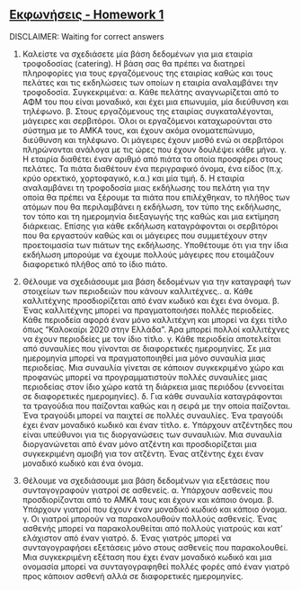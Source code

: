 ## [Εκφωνήσεις - Homework 1](/HW_1)

DISCLAIMER: Waiting for correct answers

1. Καλείστε να σχεδιάσετε μία βάση δεδομένων για μια εταιρία τροφοδοσίας (catering). Η βάση σας θα πρέπει να διατηρεί πληροφορίες για τους εργαζόμενους της εταιρίας καθώς και τους πελάτες και τις εκδηλώσεις των οποίων η εταιρία αναλαμβάνει την τροφοδοσία. Συγκεκριμένα:
   α. Κάθε πελάτης αναγνωρίζεται από το ΑΦΜ του που είναι μοναδικό, και έχει μια επωνυμία, μία
   διεύθυνση και τηλέφωνο.
   β. Στους εργαζόμενους της εταιρίας συγκαταλέγονται, μάγειρες και σερβιτόροι. Όλοι οι εργαζόμενοι
   καταχωρούνται στο σύστημα με το ΑΜΚΑ τους, και έχουν ακόμα ονοματεπώνυμο, διεύθυνση και
   τηλέφωνο. Οι μάγειρες έχουν μισθό ενώ οι σερβιτόροι πληρώνονται ανάλογα με τις ώρες που έχουν
   δουλέψει κάθε μήνα.
   γ. Η εταιρία διαθέτει έναν αριθμό από πιάτα τα οποία προσφέρει στους πελάτες. Τα πιάτα διαθέτουν
   ένα περιγραφικό όνομα, ένα είδος (π.χ. κρύο ορεκτικό, χορτοφαγικό, κ.α.) και μία τιμή.
   δ. Η εταιρία αναλαμβάνει τη τροφοδοσία μιας εκδήλωσης του πελάτη για την οποία θα πρέπει να
   ξέρουμε τα πιάτα που επιλέχθηκαν, το πλήθος των ατόμων που θα περιλαμβάνει η εκδήλωση, τον
   τύπο της εκδήλωσης, τον τόπο και τη ημερομηνία διεξαγωγής της καθώς και μια εκτίμηση διάρκειας.
   Επίσης για κάθε εκδήλωση καταγράφονται οι σερβιτόροι που θα εργαστούν καθώς και οι μάγειρες
   που συμμετέχουν στην προετοιμασία των πιάτων της εκδήλωσης. Υποθέτουμε ότι για την ίδια
   εκδήλωση μπορούμε να έχουμε πολλούς μάγειρες που ετοιμάζουν διαφορετικό πλήθος από το ίδιο
   πιάτο.

2. Θέλουμε να σχεδιάσουμε μια βάση δεδομένων για την καταγραφή των στοιχείων των περιοδειών που κάνουν καλλιτέχνες..
   α. Κάθε καλλιτέχνης προσδιορίζεται από έναν κωδικό και έχει ένα όνομα.
   β. Ένας καλλιτέχνης μπορεί να πραγματοποιήσει πολλές περιοδείες. Κάθε περιοδεία αφορά έναν μόνο
   καλλιτέχνη και μπορεί να έχει τίτλο όπως “Καλοκαίρι 2020 στην Ελλάδα”. Άρα μπορεί πολλοί
   καλλιτέχνες να έχουν περιοδείες με τον ίδιο τίτλο.
   γ. Κάθε περιοδεία αποτελείται από συναυλίες που γίνονται σε διαφορετικές ημερομηνίες. Σε μια
   ημερομηνία μπορεί να πραγματοποιηθεί μια μόνο συναυλία μιας περιοδείας. Μια συναυλία γίνεται
   σε κάποιον συγκεκριμένο χώρο και προφανώς μπορεί να προγραμματιστούν πολλές συναυλίες μιας
   περιοδείας στον ίδιο χώρο κατά τη διάρκεια μιας περιόδου (εννοείται σε διαφορετικές ημερομηνίες).
   δ. Για κάθε συναυλία καταγράφονται τα τραγούδια που παίζονται καθώς και η σειρά με την οποία
   παίζονται. Ένα τραγούδι μπορεί να παιχτεί σε πολλές συναυλίες. Ένα τραγούδι έχει έναν μοναδικό
   κωδικό και έναν τίτλο.
   ε. Υπάρχουν ατζέντηδες που είναι υπεύθυνοι για τις διοργανώσεις των συναυλιών. Μια συναυλία
   διοργανώνεται από έναν μόνο ατζέντη και προσδιορίζεται μια συγκεκριμένη αμοιβή για τον ατζέντη.
   Ένας ατζέντης έχει έναν μοναδικό κωδικό και ένα όνομα.

3. Θέλουμε να σχεδιάσουμε μια βάση δεδομένων για εξετάσεις που συνταγογραφούν γιατροί σε ασθενείς.
   α. Υπάρχουν ασθενείς που προσδιορίζονται από το ΑΜΚΑ τους και έχουν και κάποιο όνομα.
   β. Υπάρχουν γιατροί που έχουν έναν μοναδικό κωδικό και κάποιο όνομα.
   γ. Οι γιατροί μπορούν να παρακολουθούν πολλούς ασθενείς. Ένας ασθενής μπορεί να παρακολουθείται
   από πολλούς γιατρούς και κατ’ ελάχιστον από έναν γιατρό.
   δ. Ένας γιατρός μπορεί να συνταγογραφήσει εξετάσεις μόνο στους ασθενείς που παρακολουθεί. Μια
   συγκεκριμένη εξέταση που έχει έναν μοναδικό κωδικό και μια ονομασία μπορεί να συνταγογραφηθεί
   πολλές φορές από έναν γιατρό προς κάποιον ασθενή αλλά σε διαφορετικές ημερομηνίες.
